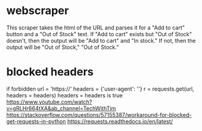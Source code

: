 # webscraper
This scraper takes the html of the URL and parses it for a "Add to cart" button and a "Out of Stock" text. If "Add to cart" exists but "Out of Stock" doesn't, then the output will be "Add to cart" and "In stock." If not, then the output will be "Out of Stock," "Out of Stock."

# blocked headers
if forbidden
  url = 'https://<url>'
  headers = {'user-agent': '<find in network in dev console of web page>'}
  r = requests.get(url, headers = headers)
    headers = headers is true
https://www.youtube.com/watch?v=gRLHr664tXA&ab_channel=TechWithTim
https://stackoverflow.com/questions/57155387/workaround-for-blocked-get-requests-in-python
https://requests.readthedocs.io/en/latest/
